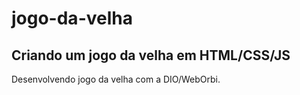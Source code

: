 # jogo-da-velha
## Criando um jogo da velha em HTML/CSS/JS
Desenvolvendo jogo da velha com a DIO/WebOrbi.
